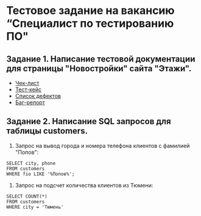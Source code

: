 # Тестовое задание на вакансию “Специалист по тестированию ПО"
## Задание 1. Написание тестовой документации для страницы "Новостройки" сайта "Этажи".

* [Чек-лист](https://docs.google.com/spreadsheets/d/1-WCAW7-YrCMSKZ_VfWastpFOy7m9n_n1RQGOGASilAw/edit?usp=sharing)
* [Тест-кейс](https://docs.google.com/spreadsheets/d/1qFwTlCA1Pk21Ltr9TXovvgkQVnXj6nslW2eC-nQWLPk/edit?usp=sharing)
* [Список дефектов](https://docs.google.com/spreadsheets/d/1-WCAW7-YrCMSKZ_VfWastpFOy7m9n_n1RQGOGASilAw/edit?usp=sharing)
* [Баг-репорт](https://github.com/TatyanaKonysheva/Etagi/issues/1)
  
## Задание 2. Написание SQL запросов для таблицы customers.

  1. Запрос на вывод города и номера телефона клиентов с фамилией "Попов":

    SELECT city, phone
    FROM customers
    WHERE fio LIKE '%Попов%';
  
  1. Запрос на подсчет количества клиентов из Тюмени:
     
    SELECT COUNT(*)
    FROM customers
    WHERE city = 'Тюмень'
